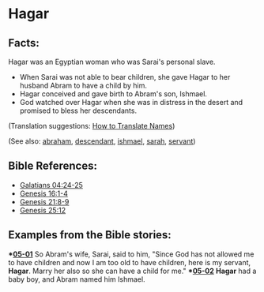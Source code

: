 # Hagar #

## Facts: ##

Hagar was an Egyptian woman who was Sarai's personal slave.

* When Sarai was not able to bear children, she gave Hagar to her husband Abram to have a child by him.
* Hagar conceived and gave birth to Abram's son, Ishmael.
* God watched over Hagar when she was in distress in the desert and promised to bless her descendants.

(Translation suggestions: [How to Translate Names](https://git.door43.org/Door43/en-ta-translate-vol1/src/master/content/translate_names.md))

(See also: [abraham](../other/abraham.md), [descendant](../other/descendant.md), [ishmael](../other/ishmael.md), [sarah](../other/sarah.md), [servant](../other/servant.md))

## Bible References: ##

* [Galatians 04:24-25](https://door43.org/en/bible/notes/gal/04/24)
* [Genesis 16:1-4](https://door43.org/en/bible/notes/gen/16/01)
* [Genesis 21:8-9](https://door43.org/en/bible/notes/gen/21/08)
* [Genesis 25:12](https://door43.org/en/bible/notes/gen/25/12)

## Examples from the Bible stories: ##

  __*[05-01](https://door43.org/en/obs/notes/frames/05-01)__ So Abram's wife, Sarai, said to him, "Since God has not allowed me to have children and now I am too old to have children, here is my servant, __Hagar__. Marry her also so she can have a child for me."
  __*[05-02](https://door43.org/en/obs/notes/frames/05-02)__ __Hagar__ had a baby boy, and Abram named him Ishmael.



